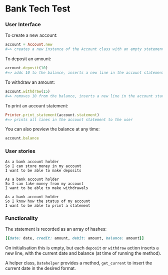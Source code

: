 # Bank Tech Test

### User Interface

To create a new account:
```ruby
account = Account.new
#=> creates a new instance of the Account class with an empty statement and zero balance
```

To deposit an amount:
```ruby
account.deposit(10)
#=> adds 10 to the balance, inserts a new line in the account statement
```

To withdraw an amount:
```ruby
account.withdraw(15)
#=> removes 10 from the balance, inserts a new line in the account statement
```

To print an account statement:
```ruby
Printer.print_statement(account.statement)
#=> prints all lines in the account statement to the user
```

You can also preview the balance at any time:
```ruby
account.balance
```

### User stories

```text
As a bank account holder
So I can store money in my account
I want to be able to make deposits
```

```text
As a bank account holder
So I can take money from my account
I want to be able to make withdrawals
```

```text
As a bank account holder
So I know how the status of my account
I want to be able to print a statement
```

### Functionality

The statement is recorded as an array of hashes:
```ruby
[{date: date, credit: amount, debit: amount, balance: amount}]
```

On initialisation this is empty, but each `deposit` or `withdraw` action inserts a new line, with the current date and balance (at time of running the method).

A helper class, `Datehelper` provides a method, `get_current` to insert the current date in the desired format.
